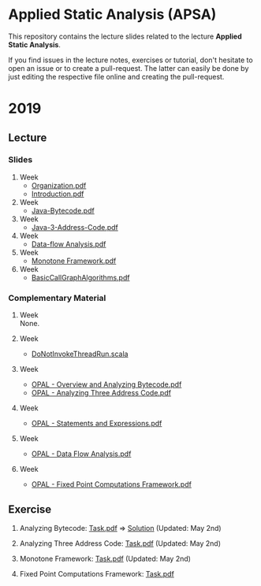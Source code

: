 # Applied Static Analysis (APSA)

This repository contains the lecture slides related to the lecture **Applied Static Analysis**.

If you find issues in the lecture notes, exercises or tutorial, don't hesitate to open an issue or to create a pull-request. The latter can easily be done by just editing the respective file online and creating the pull-request.

# 2019

## Lecture

### Slides

 1. Week 
    - [Organization.pdf](2019/0-Organization/Organization.pdf)
    - [Introduction.pdf](2019/1-Introduction/Introduction.pdf)
 2. Week  
    - [Java-Bytecode.pdf](2019/2-Java-Bytecode/Bytecode.pdf)
 3. Week 
    - [Java-3-Address-Code.pdf](2019/3-Java-TAC/TAC.pdf)
 4. Week
    - [Data-flow Analysis.pdf](2019/4-DataFlowAnalysis/DataFlowAnalysis.pdf)	
 5. Week
    - [Monotone Framework.pdf](2019/5-MonotoneFramework/MonotoneFramework.pdf)
 6. Week
    - [BasicCallGraphAlgorithms.pdf](2019/6-BasicCallGraphAlgorithms/BasicCallGraphAlgorithms.pdf)    
    
### Complementary Material

 1. Week  
   None.
 
 1. Week 
    - [DoNotInvokeThreadRun.scala](2019/OPAL/Code/src/main/scala/de/tud/stg/br/DoNotInvokeThreadRun.scala)

 1. Week
    - [OPAL - Overview and Analyzing Bytecode.pdf](2019/OPAL/1-OverviewAndAnalyzingBytecode.pdf)    
    - [OPAL - Analyzing Three Address Code.pdf](2019/OPAL/2-AnalyzingThreeAddressCode.pdf)

 1. Week
    - [OPAL - Statements and Expressions.pdf](2019/OPAL/3-ThreeAddressCodeStatementsAndExpressions.pdf)

 1. Week
    - [OPAL - Data Flow Analysis.pdf](2019/OPAL/4-SimpleDataFlowAnalyses.pdf)   
    
 1. Week
    - [OPAL - Fixed Point Computations Framework.pdf](2019/OPAL/5-FixedPointComputations.pdf)   

## Exercise

 1. Analyzing Bytecode: [Task.pdf](2019/2-Java-Bytecode/Exercise/Task.pdf) ⇒  [Solution](2019/2-Java-Bytecode/Exercise/Solution) (Updated: May 2nd)
 
 1. Analyzing Three Address Code: [Task.pdf](2019/3-Java-TAC/Exercise/Task.pdf) (Updated: May 2nd)
 
 1. Monotone Framework: [Task.pdf](2019/5-Monotone-Framework/Exercise/Task.pdf) (Updated: May 2nd)

 1. Fixed Point Computations Framework: [Task.pdf](2019/7-ModularAnalyses/Exercise/Task.pdf)
